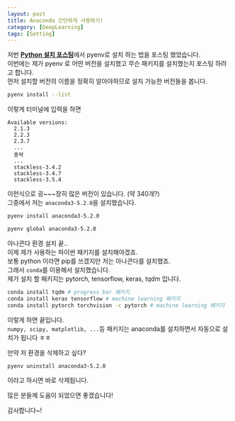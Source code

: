 ```yaml
---
layout: post
title: Anaconda 간단하게 사용하기!
category: [DeepLearning]
tags: [Setting]
---
```


저번 [**Python 설치 포스팅**](https://jjjjerry.github.io/deeplearning/2018/09/27/python4mac/)에서 pyenv로 설치 하는 법을 포스팅 했었습니다.  
이번에는 제가 pyenv 로 어떤 버전을 설치했고 무슨 패키지를 설치했는지 포스팅 하려고 합니다.  
먼저 설치할 버전의 이름을 정확히 알아야하므로 설치 가능한 버전들을 봅니다.

``` bash
pyenv install --list
```
이렇게 터미널에 입력을 하면

```
Available versions:
  2.1.3
  2.2.3
  2.3.7
  ...
  중략
  ...
  stackless-3.4.2
  stackless-3.4.7
  stackless-3.5.4
```

이런식으로 굉~~~장히 많은 버전이 있습니다. (약 340개?)  
그중에서 저는 `anaconda3-5.2.0`을 설치했습니다.

``` bash
pyenv install anaconda3-5.2.0

pyenv global anaconda3-5.2.0
```

아나콘다 환경 설치 끝..  
이제 제가 사용하는 파이썬 패키지를 설치해야겠죠.  
보통 python 이라면 pip를 쓰겠지만 저는 아나콘다를 설치했죠.  
그래서 `conda`를 이용해서 설치했습니다.  
제가 설치 할 패키지는 pytorch, tensorflow, keras, tqdm 입니다.  

``` bash
conda install tqdm # progress bar 패키지
conda install keras tensorflow # machine learning 패키지
conda install pytorch torchvision -c pytorch # machine learning 패키지
```

 이렇게 하면 끝입니다.  
 `numpy, scipy, matplotlib, ...`등 패키지는 anaconda를 설치하면서 자동으로 설치가 됩니다 ㅎㅎ  

 만약 저 환경을 삭제하고 싶다?
 ``` bash
 pyenv uninstall anaconda3-5.2.0
 ```
 이라고 하시면 바로 삭제됩니다.

 많은 분들께 도움이 되었으면 좋겠습니다!

 감사합니다~!
